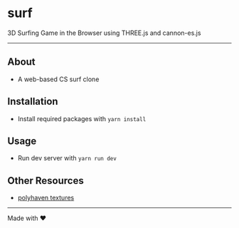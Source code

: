 # surf

3D Surfing Game in the Browser using THREE.js and cannon-es.js

---

## About

- A web-based CS surf clone

## Installation

- Install required packages with `yarn install`

## Usage

- Run dev server with `yarn run dev`

## Other Resources

- [polyhaven textures](https://polyhaven.com/textures)

---

Made with ❤️
